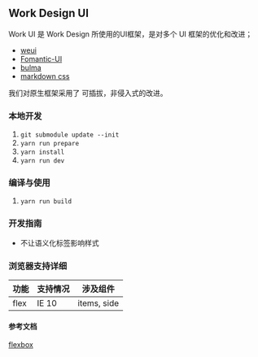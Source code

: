 ## Work Design UI

Work UI 是 Work Design 所使用的UI框架，是对多个 UI 框架的优化和改进；

* [weui](https://github.com/Tencent/weui)
* [Fomantic-UI](https://github.com/fomantic/Fomantic-UI)
* [bulma](https://github.com/jgthms/bulma)
* [markdown css](https://github.com/sindresorhus/github-markdown-css)

我们对原生框架采用了 可插拔，非侵入式的改进。

### 本地开发
1. `git submodule update --init`
2. `yarn run prepare`
2. `yarn install`
3. `yarn run dev`

### 编译与使用
1. `yarn run build`

### 开发指南
- 不让语义化标签影响样式


### 浏览器支持详细

| 功能 | 支持情况 | 涉及组件 |
|---|---|---|
| flex | IE 10 | items, side |

#### 参考文档
[flexbox](https://developer.mozilla.org/en-US/docs/Web/Guide/CSS/Flexible_boxes)
